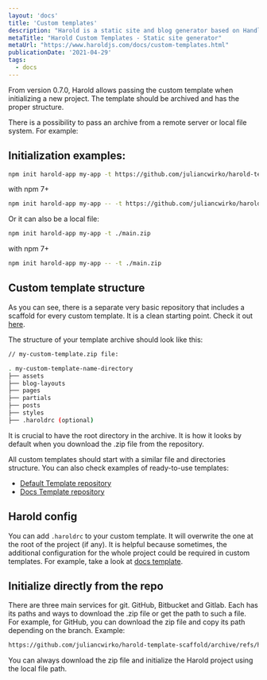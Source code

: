 ```yaml
---
layout: 'docs'
title: 'Custom templates'
description: "Harold is a static site and blog generator based on Handlebars and Markdown. Let's see how to use it."
metaTitle: "Harold Custom Templates - Static site generator"
metaUrl: "https://www.haroldjs.com/docs/custom-templates.html"
publicationDate: '2021-04-29'
tags:
  - docs
---
```


From version 0.7.0, Harold allows passing the custom template when initializing a new project. The template should be archived and has the proper structure.

There is a possibility to pass an archive from a remote server or local file system.  For example:

## Initialization examples:

```bash
npm init harold-app my-app -t https://github.com/juliancwirko/harold-template-scaffold/archive/refs/heads/main.zip
```

with npm 7+

```bash
npm init harold-app my-app -- -t https://github.com/juliancwirko/harold-template-scaffold/archive/refs/heads/main.zip
```

Or it can also be a local file:

```bash
npm init harold-app my-app -t ./main.zip
```

with npm 7+

```bash
npm init harold-app my-app -- -t ./main.zip
```

## Custom template structure

As you can see, there is a separate very basic repository that includes a scaffold for every custom template. It is a clean starting point. Check it out [here](https://github.com/juliancwirko/harold-template-scaffold).

The structure of your template archive should look like this:

```bash
// my-custom-template.zip file:

. my-custom-template-name-directory
├── assets
├── blog-layouts
├── pages
├── partials
├── posts
├── styles
├── .haroldrc (optional)
```

It is crucial to have the root directory in the archive. It is how it looks by default when you download the .zip file from the repository.

All custom templates should start with a similar file and directories structure. You can also check examples of ready-to-use templates:

- [Default Template repository](https://github.com/juliancwirko/harold-template-default)
- [Docs Template repository](https://github.com/juliancwirko/harold-template-docs)

## Harold config

You can add `.haroldrc` to your custom template. It will overwrite the one at the root of the project (if any). It is helpful because sometimes, the additional configuration for the whole project could be required in custom templates. For example, take a look at [docs template](https://github.com/juliancwirko/harold-template-docs).


## Initialize directly from the repo

There are three main services for git. GitHub, Bitbucket and Gitlab. Each has its paths and ways to download the .zip file or get the path to such a file. For example, for GitHub, you can download the zip file and copy its path depending on the branch. Example: 

```bash
https://github.com/juliancwirko/harold-template-scaffold/archive/refs/heads/main.zip
```

You can always download the zip file and initialize the Harold project using the local file path.
